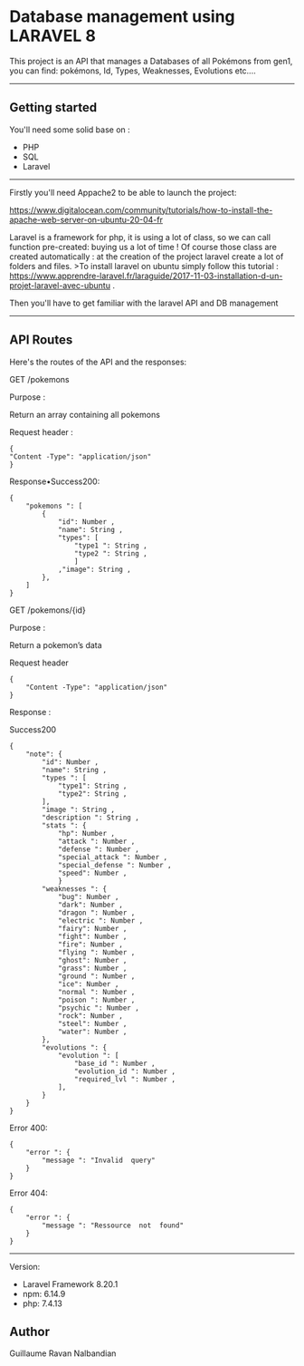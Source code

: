 Database management using LARAVEL 8
============================

This project is an API that manages a Databases of all Pokémons from gen1, you can find: pokémons, Id, Types, Weaknesses, Evolutions etc....

----------


Getting started
----------------------------
You'll need some solid base on :
 - PHP
 - SQL
 - Laravel

---
Firstly you'll need Appache2 to be able to launch the project:

https://www.digitalocean.com/community/tutorials/how-to-install-the-apache-web-server-on-ubuntu-20-04-fr

Laravel is a framework for php, it is using a lot of class, so we can call function pre-created: buying us a lot of time ! Of course those class are created automatically : at the creation of the project laravel create a lot of folders and files. >To install laravel on ubuntu simply follow this tutorial :
https://www.apprendre-laravel.fr/laraguide/2017-11-03-installation-d-un-projet-laravel-avec-ubuntu .

Then you'll have to get familiar with the laravel API and DB management

---

API Routes
---

Here's the routes of the API and the responses: 

GET /pokemons

Purpose :

Return an array containing all pokemons

Request header :

    {
    "Content -Type": "application/json"
    }
Response•Success200:

    {
        "pokemons ": [
            {
                "id": Number ,
                "name": String ,
                "types": [
                    "type1 ": String ,
                    "type2 ": String ,
                    ]
                ,"image": String ,
            },
        ]
    }

GET /pokemons/{id}

Purpose :

Return a pokemon’s data

Request header

    {
        "Content -Type": "application/json"
    }

Response :

Success200


    {
        "note": {
            "id": Number ,
            "name": String ,
            "types ": [
                "type1": String ,
                "type2": String ,
            ],
            "image ": String ,
            "description ": String ,
            "stats ": {
                "hp": Number ,
                "attack ": Number ,
                "defense ": Number ,
                "special_attack ": Number ,
                "special_defense ": Number ,
                "speed": Number ,
                }
            "weaknesses ": {
                "bug": Number ,
                "dark": Number ,
                "dragon ": Number ,
                "electric ": Number ,
                "fairy": Number ,
                "fight": Number ,
                "fire": Number ,
                "flying ": Number ,
                "ghost": Number ,
                "grass": Number ,
                "ground ": Number ,
                "ice": Number ,
                "normal ": Number ,
                "poison ": Number ,
                "psychic ": Number ,
                "rock": Number ,
                "steel": Number ,
                "water": Number ,
            },
            "evolutions ": {
                "evolution ": [
                    "base_id ": Number ,
                    "evolution_id ": Number ,
                    "required_lvl ": Number ,
                ],
            }
        }
    }


Error 400:

    {
        "error ": {
            "message ": "Invalid  query"
        }
    }

Error 404:

    {
        "error ": {
            "message ": "Ressource  not  found"
        }
    }

----------

Version:

 - Laravel Framework 8.20.1
 - npm: 6.14.9
 - php: 7.4.13

Author
----------------------------

Guillaume Ravan Nalbandian


